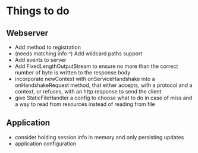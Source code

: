 # Things to do

## Webserver

- Add method to registration
- (needs matching info ^) Add wildcard paths support
- Add events to server
- Add FixedLengthOutputStream to ensure no more than the correct number of byte is written to the response body
- incorporate newContext with onServiceHandshake into a onHandshakeRequest method, that either accepts, with a protocol and a context, or refuses, with an http response to send the client
- give StaticFileHandler a config to choose what to do in case of miss and a way to read from resources instead of reading from file

## Application

- consider holding session info in memory and only persisting updates
- application configuration